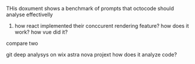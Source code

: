 THis doxument shows a benchmark of prompts that octocode should analyse effectivelly 

1. how react implemented their conccurent rendering feature? how does it work?
how vue did it?

compare two 



git deep analysys on wix astra nova projext
how does it analyze code?
